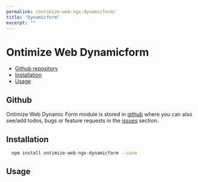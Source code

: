 ```yaml
---
permalink: /ontimize-web-ngx-dynamicform/
title: "Dynamicform"
excerpt: ""
---
```


# Ontimize Web Dynamicform


* [Github repository](#github)
* [Installation](#installation)
* [Usage](#usage)

## Github
Ontimize Web Dynamic Form module is stored in [github](https://github.com/OntimizeWeb/ontimize-web-ngx-dynamicform) where you can also see/add todos, bugs or feature requests in the [issues](https://github.com/OntimizeWeb/ontimize-web-ngx-dynamicform/issues) section.


## Installation

```bash
  npm install ontimize-web-ngx-dynamicform --save
```

## Usage



